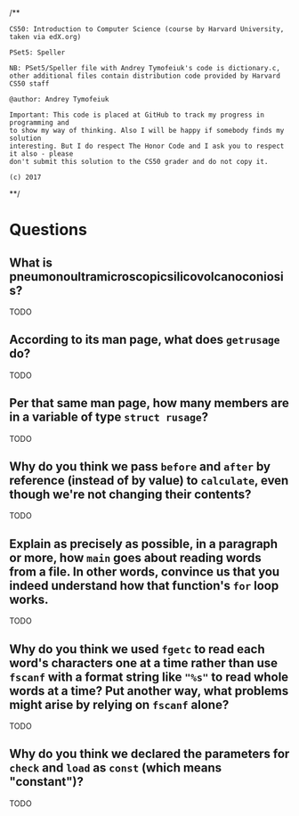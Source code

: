 /**

    CS50: Introduction to Computer Science (course by Harvard University, taken via edX.org)

    PSet5: Speller

    NB: PSet5/Speller file with Andrey Tymofeiuk's code is dictionary.c,
    other additional files contain distribution code provided by Harvard CS50 staff

    @author: Andrey Tymofeiuk

    Important: This code is placed at GitHub to track my progress in programming and
    to show my way of thinking. Also I will be happy if somebody finds my solution
    interesting. But I do respect The Honor Code and I ask you to respect it also - please
    don't submit this solution to the CS50 grader and do not copy it.

    (c) 2017

**/

# Questions

## What is pneumonoultramicroscopicsilicovolcanoconiosis?

TODO

## According to its man page, what does `getrusage` do?

TODO

## Per that same man page, how many members are in a variable of type `struct rusage`?

TODO

## Why do you think we pass `before` and `after` by reference (instead of by value) to `calculate`, even though we're not changing their contents?

TODO

## Explain as precisely as possible, in a paragraph or more, how `main` goes about reading words from a file. In other words, convince us that you indeed understand how that function's `for` loop works.

TODO

## Why do you think we used `fgetc` to read each word's characters one at a time rather than use `fscanf` with a format string like `"%s"` to read whole words at a time? Put another way, what problems might arise by relying on `fscanf` alone?

TODO

## Why do you think we declared the parameters for `check` and `load` as `const` (which means "constant")?

TODO
